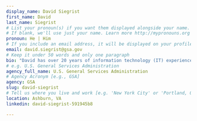 ```yaml
---
display_name: David Siegrist
first_name: David
last_name: Siegrist
# List your pronoun(s) if you want them displayed alongside your name.
# If blank, we'll use just your name. Learn more http://mypronouns.org
pronoun: He | Him
# If you include an email address, it will be displayed on your profile page
email: david.siegrist@gsa.gov
# Keep it under 50 words and only one paragraph
bio: "David has over 20 years of information technology (IT) experience leading agency wide modernization efforts. As a Cloud Infrastructure Lead at the [Centers of Excellence (CoE)](https://coe.gsa.gov/), he is responsible for cloud infrastructure, contact center, data center modernization, and cyber-security support. He works with customers at a technical and strategic level, engaging people, process, and technology to foster a culture of modernization and a roadmap to success on their journey."
# e.g. U.S. General Services Administration
agency_full_name: U.S. General Services Administration
# Agency Acronym [e.g., GSA]
agency: GSA
slug: david-siegrist
# Tell us where you live and work [e.g. 'New York City' or 'Portland, OR']
location: Ashburn, VA
linkedin: david-siegrist-591945b8

---
```

